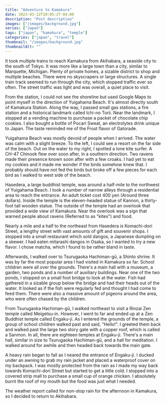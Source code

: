 ```yaml
---
title: "Adventure to Kamakura"
date: 2023-03-22T10:05:27-04:00
description: "Post description"
images: ["/images/background.jpg"]
series: ["Japan"]
tags: ["japan", "kamakura", "temple"]
categories: ["japan", "travel"]
thumbnail: "/images/background.jpg"
thumbnailAlt: ""
---
```


It took multiple trains to reach Kamakura from Akihabara, a seaside city to the south of Tokyo. It was more like a large town than a city, similar to Marquette, Michigan. Plenty of private homes, a sizable district to shop and multiple beaches. There were no skyscrapers or large structures. A single train track seemed to run through the city, which stopped traffic ever so often. The street traffic was light and was overall, a quiet place to visit.

From the station, I could not see the shoreline but used Google Maps to point myself in the direction of Yuigahama Beach. It's almost directly south of Kamakura Station. Along the way, I passed small gas stations, a fire station and a historical landmark called Ichi-no Torii. Near the landmark, I stopped at a vending machine to purchase a packet of chocolate chip cookies. I also bought a bottle of Pocari Sweat, an electrolytes drink unique to Japan. The taste reminded me of the Frost flavor of Gatorade.

Yuigahama Beach was mostly devoid of people when I arrived. The water was calm with a slight breeze. To the left, I could see a resort on the far side of the beach. Out on the water to my right, I spotted a lone kite surfer. A CH-47 Chinook flew over soon after, in a southern direction. Two ravens made their presence known soon after with a few croaks. I had yet to eat my cookies and it made me wonder if the birds somehow knew that. I probably should have not fed the birds but broke off a few pieces for each bird as I walked to west side of the beach.

Hasedera, a large buddhist temple, was around a half-mile to the northwest of Yuigahama Beach. I took a number of narrow alleys through a residential area to reach the entrance. An adult ticket cost 400 yen (Around three dollars). Inside the temple is the eleven-headed statue of Kannon, a thirty-foot tall wooden statue. The outside of the temple had an overlook that provided a wide view of Kamakura. Near the overlook was a sign that warned people about ravens (Referred to as "kites") and food.

Nearly a mile and a half to the northeast from Hasedera is Komachi-dori Street, a lengthy street with vast amounts of gift and souvenir shops. I stopped into a small restaurant which sold dangos, a Japanese dumpling on a skewer. I had eaten mitarashi dangos in Osaka, so I wanted to try a new flavor. I chose matcha, which I found to be rather bland in taste.

Afterwards, I walked over to Tsurugaoka Hachiman-gū, a Shinto shrine. It was by far the most popular area I had visited in Kamakura so far. School children were all over the grounds. There's a main hall with a museum, a garden, two ponds and a number of auxiliary buildings. Near one of the two ponds, I stopped on a small foot bridge to look at the water. Fish had gathered in a sizable group below the bridge and had their heads out of the water. It looked as if the fish were regularly fed and thought I had come to feed them. There were also a massive amount of pigeons around the area, who were often chased by the children.

From Tsurugaoka Hachiman-gū, I walked northeast to visit a Rinzai Zen temple called Meigetsu-in. However, I went to far and ended up at a Zen Buddhist temple called Engaku-ji. As I entered the grounds of the temple, a group of school children walked past and said, "Hello!". I greeted them back and walked past the large two story gate with a copper roof, which is called a Sanmon. In all, there are eighteen temples at Engaku-ji. There's a main hall, similar in size to Tsurugaoka Hachiman-gū, and a hall for meditation. I walked around for awhile and then headed back towards the main gate.

A heavy rain began to fall as I neared the entrance of Engaku-ji. I ducked under an awning to grab my rain jacket and placed a waterproof cover on my backpack. I was mostly protected from the rain as I made my way back towards Komachi-dori Street but started to get a little cold. I stopped into a covered strip mall to purchase a small cup of orange chicken. I absolutely burnt the roof of my mouth but the food was just what I needed.

The weather report called for non-stop rain for the afternoon in Kamakura, so I decided to return to Akihabara.
